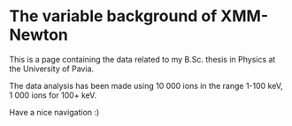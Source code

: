 # The variable background of XMM-Newton

This is a page containing the data related to my B.Sc. thesis in Physics at the University of Pavia.

The data analysis has been made using 10 000 ions in the range 1-100 keV, 1 000 ions for 100+ keV.

Have a nice navigation :)
